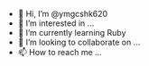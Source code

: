- 👋 Hi, I’m @ymgcshk620
- 👀 I’m interested in ...
- 🌱 I’m currently learning Ruby
- 💞️ I’m looking to collaborate on ...
- 📫 How to reach me ...

<!---
ymgcshk620/ymgcshk620 is a ✨ special ✨ repository because its `README.md` (this file) appears on your GitHub profile.
You can click the Preview link to take a look at your changes.
--->
